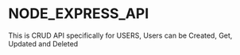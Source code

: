 # NODE_EXPRESS_API
This is CRUD API specifically for USERS, Users can be Created, Get, Updated and Deleted
